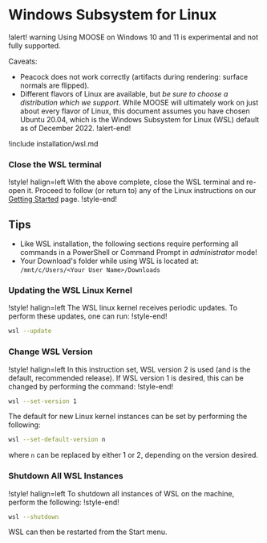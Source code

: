 # Windows Subsystem for Linux

!alert! warning
Using MOOSE on Windows 10 and 11 is experimental and not fully supported.

Caveats:

- Peacock does not work correctly (artifacts during rendering: surface normals are flipped).
- Different flavors of Linux are available, but *be sure to choose a distribution which we support*.
  While MOOSE will ultimately work on just about every flavor of Linux, this document assumes you
  have chosen Ubuntu 20.04, which is the Windows Subsystem for Linux (WSL) default as of December 2022.
!alert-end!

!include installation/wsl.md

### Close the WSL terminal

!style! halign=left
With the above complete, close the WSL terminal and re-open it. Proceed to follow (or return to) any
of the Linux instructions on our [Getting Started](getting_started/installation/index.md) page.
!style-end!

## Tips


- Like WSL installation, the following sections require performing all commands in a PowerShell or
  Command Prompt in *administrator* mode!
- Your Download's folder while using WSL is located at: `/mnt/c/Users/<Your User Name>/Downloads`

### Updating the WSL Linux Kernel

!style! halign=left
The WSL linux kernel receives periodic updates. To perform these updates, one can run:
!style-end!

```bash
wsl --update
```

### Change WSL Version

!style! halign=left
In this instruction set, WSL version 2 is used (and is the default, recommended release). If WSL version
1 is desired, this can be changed by performing the command:
!style-end!

```bash
wsl --set-version 1
```

The default for new Linux kernel instances can be set by performing the following:

```bash
wsl --set-default-version n
```

where `n` can be replaced by either 1 or 2, depending on the version desired.

### Shutdown All WSL Instances

!style! halign=left
To shutdown all instances of WSL on the machine, perform the following:
!style-end!

```bash
wsl --shutdown
```

WSL can then be restarted from the Start menu.
